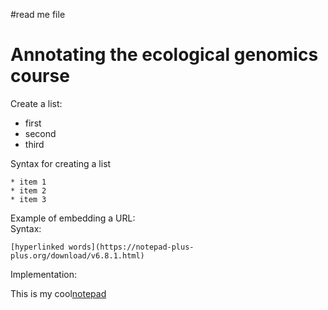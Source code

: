 #read me file 

# Annotating the ecological genomics course

Create a list:
* first   
* second      
* third      

Syntax for creating a list

```
* item 1   
* item 2   
* item 3   
```

Example of embedding a URL:   
Syntax:
```
[hyperlinked words](https://notepad-plus-plus.org/download/v6.8.1.html)
```
Implementation:

This is my cool[notepad](https://notepad-plus-plus.org/download/v6.8.1.html)
